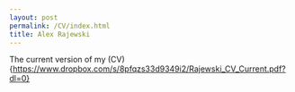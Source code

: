 ```yaml
---
layout: post
permalink: /CV/index.html
title: Alex Rajewski
---
```

The current version of my (CV){https://www.dropbox.com/s/8pfqzs33d9349i2/Rajewski_CV_Current.pdf?dl=0} 



